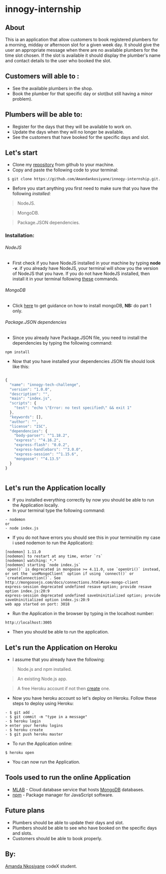 # innogy-internship


## About
This ia an application that allow customers to book registered plumbers for a morning, midday or afternoon slot for a given week day.
 It should give the user an appropriate message when there are no available plumbers for the time slot chosen. 
If the slot is available it should display the plumber's name and contact details to the user who booked the slot.

## Customers will able to :
- See the available plumbers in the shop.
- Book the plumber for that specific day or slot(but still having a minor problem).

## Plumbers will be able to:
- Register for the days that they will be available to work on.
- Update the days when they will no longer be available.
- See the customers that have booked for the specific days and slot.

## Let's start
- Clone my [repository](https://github.com/Amandankosiyane/innogy-internship.git) from github to your machine.
- Copy and paste the following code to your terminal:
```
 $ git clone https://github.com/Amandankosiyane/innogy-internship.git.

```
- Before you start anything you first need to make sure that you have the following _installed:_
> NodeJS.

> MongoDB.

> Package.JSON dependencies.

### Installation:
###### NodeJS
- First check if you have NodeJS installed in your machine by typing **node -v**. if you already have NodeJS, your terminal will show you the version of NodeJS that you have. If you do not have NodeJS installed, then install it in your terminal following [these](https://www.digitalocean.com/community/tutorials/how-to-install-node-js-on-ubuntu-16-04) commands.
###### MongoDB
- Click [here](https://www.digitalocean.com/community/tutorials/how-to-install-and-secure-mongodb-on-ubuntu-16-04) to get guidance on how to install mongoDB, **NB:** do part 1 only.
###### Package.JSON dependencies
- Since you already have Package.JSON file, you need to install the dependencies by typing the following command:
```
npm install

```
- Now that you have installed your dependencies JSON file should look like this:
```javascript

{
  "name": "innogy-tech-challenge",
  "version": "1.0.0",
  "description": "",
  "main": "index.js",
  "scripts": {
    "test": "echo \"Error: no test specified\" && exit 1"
  },
  "keywords": [],
  "author": "",
  "license": "ISC",
  "dependencies": {
    "body-parser": "^1.18.2",
    "express": "^4.16.2",
    "express-flash": "0.0.2",
    "express-handlebars": "^3.0.0",
    "express-session": "^1.15.6",
    "mongoose": "^4.13.5"
  }
}



```
## Let's run the Application locally
- If you installed everything correctly by now you should be able to run the Application locally.
- In your terminal type the following command:
```
- nodemon
or
- node index.js

```
- If you do not have errors you should see this in your terminal(in my case i used nodemon to run the Application):
```
[nodemon] 1.11.0
[nodemon] to restart at any time, enter `rs`
[nodemon] watching: *.*
[nodemon] starting `node index.js`
`open()` is deprecated in mongoose >= 4.11.0, use `openUri()` instead, or set the `useMongoClient` option if using `connect()` or `createConnection()`. See http://mongoosejs.com/docs/connections.html#use-mongo-client
express-session deprecated undefined resave option; provide resave option index.js:20:9
express-session deprecated undefined saveUninitialized option; provide saveUninitialized option index.js:20:9
web app started on port: 3018

```
- Run the Application in the browser by typing in the localhost number:
```
http://localhost:3005

```
- Then you should be able to run the application.

## Let's run the Application on Heroku
- I assume that you already have the following:
> Node.js and npm installed.

> An existing Node.js app.

> A free Heroku account if not then [create](https://signup.heroku.com/dc) one.
- Now you have heroku account so let's deploy on Heroku. Follow these steps to deploy using Heroku:
```
- $ git add .
- $ git commit -m "type in a message"
- $ heroku login
> enter your heroku logins
- $ heroku create
- $ git push heroku master

```
- To run the Application online:
```
$ heroku open

```
- You can now run the Application.
## Tools used to run the online Application
- [MLAB](https://mlab.com/) - Cloud database service that hosts [MongoDB](https://www.mongodb.com/) databases.
- [npm](https://www.npmjs.com/) - Package manager for JavaScript software.

## Future plans
- Plumbers should be able to update their days and slot.
- Plumbers should be able to see who have booked on the specific days and slots.
- Customers should be able to book properly.

## By:
[Amanda Nkosiyane](https://github.com/Amandankosiyane) codeX student.
